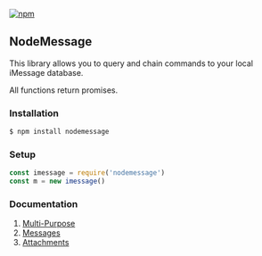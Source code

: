 [![npm](https://img.shields.io/npm/dm/nodemessage.svg)](https://www.npmjs.com/package/nodemessage)

## NodeMessage

This library allows you to query and chain commands to your local iMessage database.

All functions return promises.

### Installation

```sh
$ npm install nodemessage
```

### Setup

```javascript
const imessage = require('nodemessage')
const m = new imessage()
```

### Documentation

1. [Multi-Purpose](docs/general.md)
2. [Messages](docs/messages.md)
3. [Attachments](docs/attachments)
